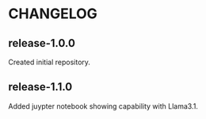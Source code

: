 # CHANGELOG

## release-1.0.0

Created initial repository.

## release-1.1.0

Added juypter notebook showing capability with Llama3.1. 


